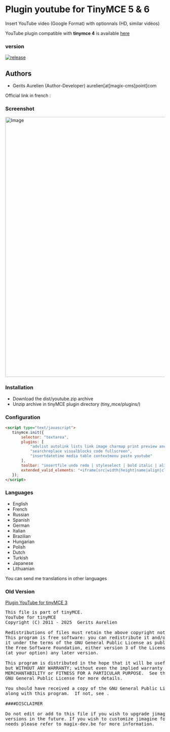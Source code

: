 Plugin youtube for TinyMCE 5 & 6
======================

Insert YouTube video (Google Format) with optionnals (HD, similar vidéos)

YouTube plugin compatible with **tinymce 4** is available [here](https://github.com/gtraxx/tinymce-plugin-youtube/tree/tinymce4)

### version

[![release](https://img.shields.io/github/release/gtraxx/tinymce-plugin-youtube.svg)](https://github.com/gtraxx/tinymce-plugin-youtube/releases/latest)


Authors
-------

* Gerits Aurelien (Author-Developer) aurelien[at]magix-cms[point]com

Official link in french :

### Screenshot

<img width="819" alt="Image" src="https://github.com/user-attachments/assets/d4865527-2eb9-4b3d-8262-7f9ff2dc0612" />

### Installation
* Download the dist/youtube.zip archive
* Unzip archive in tinyMCE plugin directory (tiny_mce/plugins/)

### Configuration
 ```html
<script type="text/javascript">
    tinymce.init({
        selector: "textarea",
        plugins: [
            "advlist autolink lists link image charmap print preview anchor",
            "searchreplace visualblocks code fullscreen",
            "insertdatetime media table contextmenu paste youtube"
        ],
        toolbar: "insertfile undo redo | styleselect | bold italic | alignleft aligncenter alignright alignjustify | bullist numlist outdent indent | link image| youtube",
        extended_valid_elements: "+iframe[src|width|height|name|align|class]",
    });
</script>
```

### Languages
* English
* French
* Russian
* Spanish
* German
* Italian
* Brazilian
* Hungarian
* Polish
* Dutch
* Turkish
* Japanese
* Lithuanian

You can send me translations in other languages

### Old Version

[Plugin YouTube for tinyMCE 3](http://magix-cjquery.com/post/2012/05/11/plugin-youtube-v1.4-pour-tinyMCE)

<pre>
This file is part of tinyMCE.
YouTube for tinyMCE
Copyright (C) 2011 - 2025  Gerits Aurelien <aurelien[at]magix-cms[dot]com>

Redistributions of files must retain the above copyright notice.
This program is free software: you can redistribute it and/or modify
it under the terms of the GNU General Public License as published by
the Free Software Foundation, either version 3 of the License, or
(at your option) any later version.

This program is distributed in the hope that it will be useful,
but WITHOUT ANY WARRANTY; without even the implied warranty of
MERCHANTABILITY or FITNESS FOR A PARTICULAR PURPOSE.  See the
GNU General Public License for more details.

You should have received a copy of the GNU General Public License
along with this program.  If not, see .

####DISCLAIMER

Do not edit or add to this file if you wish to upgrade jimagine to newer
versions in the future. If you wish to customize jimagine for your
needs please refer to magix-dev.be for more information.
</pre>
